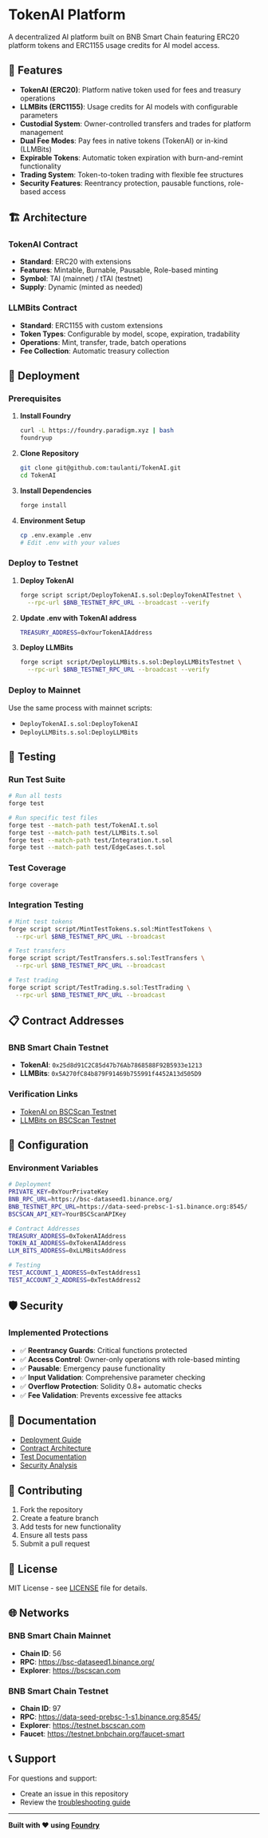 # TokenAI Platform

A decentralized AI platform built on BNB Smart Chain featuring ERC20 platform tokens and ERC1155 usage credits for AI model access.

## 🌟 Features

- **TokenAI (ERC20)**: Platform native token used for fees and treasury operations
- **LLMBits (ERC1155)**: Usage credits for AI models with configurable parameters
- **Custodial System**: Owner-controlled transfers and trades for platform management
- **Dual Fee Modes**: Pay fees in native tokens (TokenAI) or in-kind (LLMBits)
- **Expirable Tokens**: Automatic token expiration with burn-and-remint functionality
- **Trading System**: Token-to-token trading with flexible fee structures
- **Security Features**: Reentrancy protection, pausable functions, role-based access

## 🏗️ Architecture

### TokenAI Contract
- **Standard**: ERC20 with extensions
- **Features**: Mintable, Burnable, Pausable, Role-based minting
- **Symbol**: TAI (mainnet) / tTAI (testnet)
- **Supply**: Dynamic (minted as needed)

### LLMBits Contract  
- **Standard**: ERC1155 with custom extensions
- **Token Types**: Configurable by model, scope, expiration, tradability
- **Operations**: Mint, transfer, trade, batch operations
- **Fee Collection**: Automatic treasury collection

## 🚀 Deployment

### Prerequisites

1. **Install Foundry**
   ```bash
   curl -L https://foundry.paradigm.xyz | bash
   foundryup
   ```

2. **Clone Repository**
   ```bash
   git clone git@github.com:taulanti/TokenAI.git
   cd TokenAI
   ```

3. **Install Dependencies**
   ```bash
   forge install
   ```

4. **Environment Setup**
   ```bash
   cp .env.example .env
   # Edit .env with your values
   ```

### Deploy to Testnet

1. **Deploy TokenAI**
   ```bash
   forge script script/DeployTokenAI.s.sol:DeployTokenAITestnet \
     --rpc-url $BNB_TESTNET_RPC_URL --broadcast --verify
   ```

2. **Update .env with TokenAI address**
   ```bash
   TREASURY_ADDRESS=0xYourTokenAIAddress
   ```

3. **Deploy LLMBits**
   ```bash
   forge script script/DeployLLMBits.s.sol:DeployLLMBitsTestnet \
     --rpc-url $BNB_TESTNET_RPC_URL --broadcast --verify
   ```

### Deploy to Mainnet

Use the same process with mainnet scripts:
- `DeployTokenAI.s.sol:DeployTokenAI`
- `DeployLLMBits.s.sol:DeployLLMBits`

## 🧪 Testing

### Run Test Suite

```bash
# Run all tests
forge test

# Run specific test files
forge test --match-path test/TokenAI.t.sol
forge test --match-path test/LLMBits.t.sol
forge test --match-path test/Integration.t.sol
forge test --match-path test/EdgeCases.t.sol
```

### Test Coverage

```bash
forge coverage
```

### Integration Testing

```bash
# Mint test tokens
forge script script/MintTestTokens.s.sol:MintTestTokens \
  --rpc-url $BNB_TESTNET_RPC_URL --broadcast

# Test transfers
forge script script/TestTransfers.s.sol:TestTransfers \
  --rpc-url $BNB_TESTNET_RPC_URL --broadcast

# Test trading
forge script script/TestTrading.s.sol:TestTrading \
  --rpc-url $BNB_TESTNET_RPC_URL --broadcast
```

## 📋 Contract Addresses

### BNB Smart Chain Testnet
- **TokenAI**: `0x25d8d91C2C85d47b76Ab7868588F92B5933e1213`
- **LLMBits**: `0x5A270fC84b879F91469b755991f4452A13d505D9`

### Verification Links
- [TokenAI on BSCScan Testnet](https://testnet.bscscan.com/address/0x25d8d91c2c85d47b76ab7868588f92b5933e1213)
- [LLMBits on BSCScan Testnet](https://testnet.bscscan.com/address/0x5a270fc84b879f91469b755991f4452a13d505d9)

## 🔧 Configuration

### Environment Variables

```bash
# Deployment
PRIVATE_KEY=0xYourPrivateKey
BNB_RPC_URL=https://bsc-dataseed1.binance.org/
BNB_TESTNET_RPC_URL=https://data-seed-prebsc-1-s1.binance.org:8545/
BSCSCAN_API_KEY=YourBSCScanAPIKey

# Contract Addresses
TREASURY_ADDRESS=0xTokenAIAddress
TOKEN_AI_ADDRESS=0xTokenAIAddress  
LLM_BITS_ADDRESS=0xLLMBitsAddress

# Testing
TEST_ACCOUNT_1_ADDRESS=0xTestAddress1
TEST_ACCOUNT_2_ADDRESS=0xTestAddress2
```

## 🛡️ Security

### Implemented Protections
- ✅ **Reentrancy Guards**: Critical functions protected
- ✅ **Access Control**: Owner-only operations with role-based minting
- ✅ **Pausable**: Emergency pause functionality
- ✅ **Input Validation**: Comprehensive parameter checking
- ✅ **Overflow Protection**: Solidity 0.8+ automatic checks
- ✅ **Fee Validation**: Prevents excessive fee attacks

## 📖 Documentation

- [Deployment Guide](script/README.md)
- [Contract Architecture](src/)
- [Test Documentation](test/)
- [Security Analysis](test/EdgeCases.t.sol)

## 🤝 Contributing

1. Fork the repository
2. Create a feature branch
3. Add tests for new functionality
4. Ensure all tests pass
5. Submit a pull request

## 📄 License

MIT License - see [LICENSE](LICENSE) file for details.

## 🌐 Networks

### BNB Smart Chain Mainnet
- **Chain ID**: 56
- **RPC**: https://bsc-dataseed1.binance.org/
- **Explorer**: https://bscscan.com

### BNB Smart Chain Testnet  
- **Chain ID**: 97
- **RPC**: https://data-seed-prebsc-1-s1.binance.org:8545/
- **Explorer**: https://testnet.bscscan.com
- **Faucet**: https://testnet.bnbchain.org/faucet-smart

## 📞 Support

For questions and support:
- Create an issue in this repository
- Review the [troubleshooting guide](script/README.md#troubleshooting)

---

**Built with ❤️ using [Foundry](https://getfoundry.sh/)**
